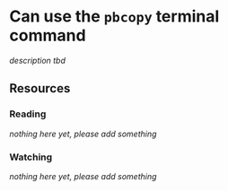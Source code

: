 # Can use the `pbcopy` terminal command

_description tbd_

## Resources

### Reading

_nothing here yet, please add something_

### Watching

_nothing here yet, please add something_
